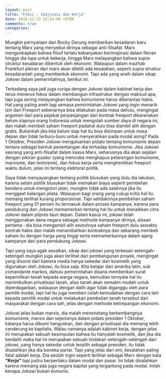 ```yaml
---
layout: post
title: "Fiksi : Imajinasi dan Kerja"
date: 2018-12-13 22:24:00 +0700
comments: true
categories: 
---
```


Mungkin pernyataan dari Rocky Gerung memberikan kesadaran baru tentang Marx yang 
menyebut dirinya sebagai anti-filsafat. Marx mengunkapkan bahwa filsuf terlalu 
kebanyakan berimajinasi dalam fikiran hingga dia lupa untuk bekerja, hingga Marx
melayangkan bahwa supra struktur kesadaran dibentuk oleh ekonomi. Walaupun 
dalam mazhab Frankfurt pikiran dari marx akan diteliti ada kesalahan, seperti 
supra struktur kesadaranlah yang membentuk ekonomi. Tapi ada yang aneh dalam 
sikap Jokowi dalam pemerintahnya, berikut ini.

Terkadang saya jadi juga curiga dengan Jokowi
dalam kabinet kerja dan terus menerus fokus dalam membangun infrastrukur dengan 
maksud apa, tapi juga sering melayangkan bahwa komunisme harus diberantas habis. 
Hal yang paling aneh lagi semasa pemirintahan Jokowi yang ingin menarik izin dari 
Freeport sebenarnya bisa dilakukan pada masa dahulu, mengingat argumen dari para 
pejabat perpanjangan dari kontrak freeport dikarenakan belum siapnya orang 
Indonesia untuk mengolah sumber daya di negara ini, dan malah membeli saham freeport
padahal dulu bisa diambil alih dengan gratis. Bukankah jika kita belum siap
hal itu bisa disimpan untuk masa depan dan tidak terburu-buru untuk menyerahkan 
pada modal asing? Pada 1 Oktober, Presiden Jokowi menguluarkan pidato tentang komunisme depan tentara
sebagai bentuk penentangan dia terhadap komunisme. Jika Jokowi seorang yang anti-filsafat
dalam kasus Marx, seharusnya dia akan sejalan dengan pikiran gusdur (yang mencoba 
menghapus pelarangan komunisme, marxisme, dan leninisme), dan fokus kerja
serta menghentikan freeport waktu dulum, jelas ini tentang elektoral politik. 

Saya tidak menyayangkan tentang politik blusukan yang dulu dia lakukan, karena 
selain politik blusukan tidak memakan biaya seperti pembelian bendera untuk mengotori
jalan, mungkin tidak ada salahnya jika itu menggaet kalangan jelata. Walaupun 
bagi orang yang cukup kritis hal itu memang terlihat kurang proporsional. 
Tapi setidaknnya pembelian saham freeport yang 51 persen itu termasuk dalam 
proses kampanye, karena para pendukung dari Jokowi memamerkan tentang hal itu 
untuk menaikkan citra Jokowi dalam pilpres taun depan. Dalam kasus ini, jokowi telah
menggunakan dana negara sebagai methode kampanye dirinya, alasan pertama : dia bisa 
mengambil alih seutuhnya saham freeport dulu sewaktu kontrak habis dan malah menambahkan 
kontraknya dan sekarang membeli saham itu dengan harga yang tinggi serta memamerkannya
dalam ajang kampanye dari para pendukung Jokowi.

Tapi yang saya agak sesalkan, sikap dari jokowi yang terkesan setengah-setengah
mungkin juga akan terlihat dari pembangunan proyek, mengingat yang disorot dari kamera
media hanya sekedar dari kosmetik yang digunakan oleh Jokowi, itu bisa saja.
Kita belajar dari amerika latin, sub comandante markos, dahulu pemerintahan disana 
memberikan surat kepemilikan tanah kepada warga negara, kemudian ternyata hal itu 
menimbulkan privatisasi tanah, alias tanah akan semakin mudah untuk diperdagankan, 
walaupun dengan dalih agar tidak diganggu oleh para pemilik modal, tapi hal itu juga 
memberi celah kemudahan dengan cara lain kepada pemilik modal untuk melakukan 
pembelian tanah tersebut dari masyarakat dengan cara sah, jelas dengan methode 
ketimpangan ekonomi.

Jokowi jelas bukan marxis, dia malah menenetang berkembangnya komunisme, marxis dan sejenisnya
dalam pidato presiden 1 Oktober, katanya harus dibumi hanguskan, dan dengan privatisasi 
dia memang lebih cenderung ke kapitalis. Walau namanya adalah kabinet kerja, dengan 
jelas ini merupakan sebuah kesimpulan bahwa itu hanyalah kosmetik, dan jika dia berdalih
maka hal ini merupakan sebuah tindakan setengah-setengah dari jokowi, yang hanya sekedar
untuk terpilih sebagai presiden, itu tidak disalahkan jika dia boneka partai. 
Tapi yang jelas dari sini, kesalahan paling fatal adalah kerja.
Dia seolah ingin seperti terlihat sebagai Marx dengan kata ***"Kerja"*** tapi justru 
berperilaku dalam modal dan pasar. Ini tidak disalahkan karena memang ada juga negara 
kapital yang tergantung pada modal. Inilah kenapa Jokowi bukan komunis.  


